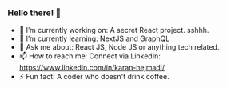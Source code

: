 ### Hello there! 👋

- 🔭 I’m currently working on: A secret React project. sshhh.
- 🌱 I’m currently learning: NextJS and GraphQL
- 💬 Ask me about: React JS, Node JS or anything tech related.
- 📫 How to reach me: 
     Connect via LinkedIn: https://www.linkedin.com/in/karan-hejmadi/
- ⚡ Fun fact: A coder who doesn't drink coffee.
